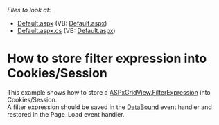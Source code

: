<!-- default file list -->
*Files to look at*:

* [Default.aspx](./CS/WebSite/Default.aspx) (VB: [Default.aspx](./VB/WebSite/Default.aspx))
* [Default.aspx.cs](./CS/WebSite/Default.aspx.cs) (VB: [Default.aspx](./VB/WebSite/Default.aspx))
<!-- default file list end -->
# How to store filter expression into Cookies/Session


<p>This example shows how to store a <a href="http://documentation.devexpress.com/#AspNet/DevExpressWebASPxGridViewASPxGridView_FilterExpressiontopic">ASPxGridView.FilterExpression</a> into Cookies/Session.<br />
A filter expression should be saved in the <a href="http://documentation.devexpress.com/#AspNet/DevExpressWebASPxClassesASPxDataWebControlBase_DataBoundtopic">DataBound</a> event handler and restored in the Page_Load event handler.</p>

<br/>


